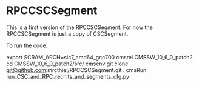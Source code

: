 # RPCCSCSegment

This is a first version of the RPCCSCSegment. For now the RPCCSCSegment is just a copy of CSCSegment.

To run the code:

export SCRAM_ARCH=slc7_amd64_gcc700
cmsrel CMSSW_10_6_0_patch2
cd CMSSW_10_6_0_patch2/src/ 
cmsenv
git clone git@github.com:mrcthiel/RPCCSCSegment.git .
cmsRun run_CSC_and_RPC_rechits_and_segments_cfg.py 


